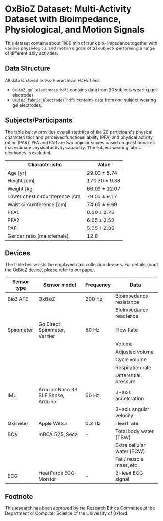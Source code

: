 # OxBioZ Dataset: Multi-Activity Dataset with Bioimpedance, Physiological, and Motion Signals

This dataset contains about 1000 min of trunk bio-
impedance together with various physiological and motion
signals of 21 subjects performing a range of different daily
activities.

## Data Structure

All data is stored in two hierarchical HDF5 files:
* `OxBioZ_gel_electrodes.hdf5` contains data from 20 subjects wearing gel electrodes.
* `OxBioZ_fabric_electrodes.hdf5` contains data from one subject wearing gel electrodes.

## Subjects/Participants

The table below provides overall statistics of the 20 participant's physical characteristics and
perceived functional ability (PFA) and physical activity
rating (PAR). PFA and PAR are two popular scores based
on questionnaires that estimate physical activity capability.
The subject wearing fabric electrodes is excluded.

| **Characteristic**                   | **Value**         |
|--------------------------------------|-------------------|
| Age [yr]                             | 29.00 ± 5.74      |
| Height [cm]                          | 170.30 ± 9.38     |
| Weight [kg]                          | 66.09 ± 12.07     |
| Lower chest circumference [cm]       | 79.55 ± 9.17      |
| Waist circumference [cm]             | 74.65 ± 9.69      |
| PFA1                                 | 8.10 ± 2.75       |
| PFA2                                 | 6.65 ± 2.52       |
| PAR                                  | 5.35 ± 2.35       |
| Gender ratio (male:female)           | 12:8              |

## Devices

The table below lists the employed data collection devices.
For details about the OxBioZ device, please refer to our paper.

| **Sensor type** | **Sensor model**                | **Frequency**| **Data**                                 |
|-----------------|---------------------------------|--------------|------------------------------------------|
| BioZ AFE        | OxBioZ                          | 200 Hz       | Bioimpedance resistance                  |
|                 |                                 |              | Bioimpedance reactance                   |
| Spirometer      | Go Direct Spirometer, Vernier   | 50 Hz        | Flow Rate                                |
|                 |                                 |              | Volume                                   |
|                 |                                 |              | Adjusted volume                          |
|                 |                                 |              | Cycle volume                             |
|                 |                                 |              | Respiration rate                         |
|                 |                                 |              | Differential pressure                    |
| IMU             | Arduino Nano 33 BLE Sense, Arduino | 60 Hz     | 3-axis acceleration                      |
|                 |                                 |              | 3-axis angular velocity                  |
| Oximeter        | Apple Watch                     | 0.2 Hz       | Heart rate                               |
| BCA             | mBCA 525, Seca                  | -            | Total body water (TBW)                   |
|                 |                                 |              | Extra cellular water (ECW)               |
|                 |                                 |              | Fat / muscle mass, etc.                  |
| ECG             | Heal Force ECG Monitor          | -            | 3-lead ECG signal                        |

## Footnote

This research has been approved by the Research
Ethics Committee of the Department of Computer Science
of the University of Oxford.
